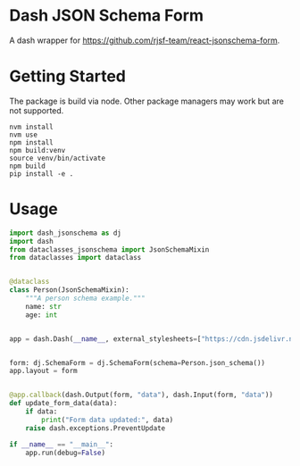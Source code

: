 # Dash JSON Schema Form

A dash wrapper for https://github.com/rjsf-team/react-jsonschema-form.

# Getting Started

The package is build via node. Other package managers may work but are not supported.

```shell
nvm install
nvm use
npm install
npm build:venv
source venv/bin/activate
npm build
pip install -e .
```

# Usage

```py
import dash_jsonschema as dj
import dash
from dataclasses_jsonschema import JsonSchemaMixin
from dataclasses import dataclass


@dataclass
class Person(JsonSchemaMixin):
    """A person schema example."""
    name: str
    age: int


app = dash.Dash(__name__, external_stylesheets=["https://cdn.jsdelivr.net/npm/bootstrap@4.3.1/dist/css/bootstrap.min.css"])


form: dj.SchemaForm = dj.SchemaForm(schema=Person.json_schema())
app.layout = form


@app.callback(dash.Output(form, "data"), dash.Input(form, "data"))
def update_form_data(data):
    if data:
        print("Form data updated:", data)
    raise dash.exceptions.PreventUpdate

if __name__ == "__main__":
    app.run(debug=False)
```